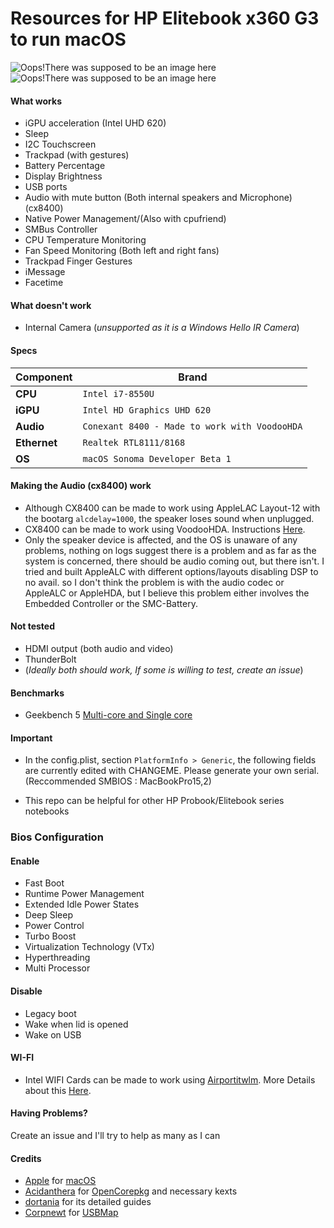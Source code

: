  Resources for HP Elitebook x360 G3 to run macOS 
===================================================

![Oops!There was supposed to be an image here](https://i.imgur.com/v69Qaw2.png)
![Oops!There was supposed to be an image here](https://i.imgur.com/HTPGVm5.png)

 #### What works
- iGPU acceleration (Intel UHD 620)
- Sleep
- I2C Touchscreen
- Trackpad (with gestures)
- Battery Percentage
- Display Brightness
- USB ports
- Audio with mute button (Both internal speakers and Microphone) (cx8400)
- Native Power Management/(Also with cpufriend)
- SMBus Controller
- CPU Temperature Monitoring
- Fan Speed Monitoring (Both left and right fans)
- Trackpad Finger Gestures
- iMessage
- Facetime

#### What doesn't work
- Internal Camera (*unsupported as it is a Windows Hello IR Camera*)

#### Specs

| Component      | Brand                                                            |
|----------------|------------------------------------------------------------------|
| **CPU**        | `Intel i7-8550U ` |   
| **iGPU**       | `Intel HD Graphics UHD 620 `                                         |
| **Audio**      | `Conexant 8400 - Made to work with VoodooHDA`                                      |
| **Ethernet**   | `Realtek RTL8111/8168`                                           |
| **OS**         | `macOS Sonoma Developer Beta 1` |


#### Making the Audio (cx8400) work
- Although CX8400 can be made to work using AppleLAC Layout-12 with the bootarg `alcdelay=1000`, the speaker loses sound when unplugged.
- CX8400 can be made to work using VoodooHDA. Instructions [Here](https://www.insanelymac.com/forum/topic/314406-voodoohda-302/page/19/#comment-2756841).
- Only the speaker device is affected, and the OS is unaware of any problems, nothing on logs suggest there is a problem and as far as the system is concerned, there should be audio coming out, but there isn't. I tried and built AppleALC with different options/layouts disabling DSP to no avail. so I don't think the problem is with the audio codec or AppleALC or AppleHDA, but I believe this problem either involves the Embedded Controller or the SMC-Battery.


#### Not tested
- HDMI output (both audio and video)
- ThunderBolt
- (*Ideally both should work, If some is willing to test, create an issue*)


#### Benchmarks
- Geekbench 5 [Multi-core and Single core](https://browser.geekbench.com/v5/cpu/8013906)

#### Important
- In the config.plist, section `PlatformInfo > Generic`, the following fields are currently edited with CHANGEME. Please generate your own serial. (Reccommended SMBIOS : MacBookPro15,2) 

- This repo can be helpful for other HP Probook/Elitebook series notebooks
 
### Bios Configuration


#### Enable

- Fast Boot
- Runtime Power Management
- Extended Idle Power States
- Deep Sleep
- Power Control
- Turbo Boost
- Virtualization Technology (VTx)
- Hyperthreading
- Multi Processor

 #### Disable
 
- Legacy boot
- Wake when lid is opened
- Wake on USB

#### WI-FI
- Intel WIFI Cards can be made to work using [Airportitwlm](https://github.com/OpenIntelWireless/itlwm). More Details about this [Here](https://dortania.github.io/Anti-Hackintosh-Buyers-Guide/Wireless.html).

#### Having Problems?
Create an issue and I'll try to help as many as I can

#### Credits
- [Apple](https://apple.com) for [macOS](https://www.apple.com/macos/ventura/)
- [Acidanthera](https://github.com/Acidanthera) for [OpenCorepkg](https://github.com/acidanthera/OpenCorePkg) and necessary kexts
- [dortania](https://github.com/dortania) for its detailed guides
- [Corpnewt](https://github.com/CorpNewt) for [USBMap](https://github.com/corpnewt/USBMap)



